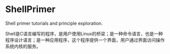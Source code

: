 # ShellPrimer
Shell primer tutorials and principle exploration.

Shell是C语言编写的程序，是用户使用Linux的桥梁；是一种命令语言，也是一种程序设计语言；是一种应用程序，这个程序提供一个界面，用户通过界面访问操作系统内核的服务。
